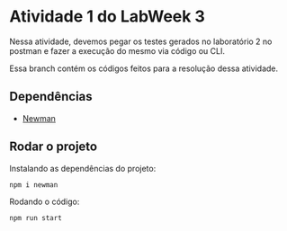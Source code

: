 # Atividade 1 do LabWeek 3

Nessa atividade, devemos pegar os testes gerados no laboratório 2 no postman e fazer a execução do mesmo via código ou CLI.

Essa branch contém os códigos feitos para a resolução dessa atividade.

## Dependências

- [Newman](https://learning.postman.com/docs/collections/using-newman-cli/installing-running-newman/#using-newman-as-a-nodejs-library)

## Rodar o projeto

Instalando as dependências do projeto:

```bash
npm i newman
```

Rodando o código:

```bash
npm run start
```
